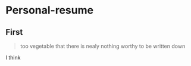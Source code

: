 # Personal-resume

## First
> too vegetable that there is nealy nothing worthy to be written down

I think 
